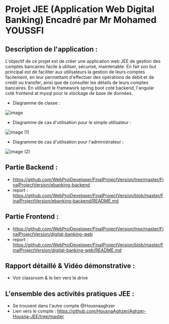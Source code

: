 # Projet JEE (Application Web Digital Banking) Encadré par Mr Mohamed YOUSSFI

## Description de l'application :
L'objectif de ce projet est de créer une application web JEE de gestion des comptes bancaires facile à utiliser, sécurisé, maintenable.
En fait son but principal est de faciliter aux utilisateurs la gestion de leurs comptes facilement, en leur permettant d'effectuer des opérations de débit et de crédit ou transfer, ainsi que de consulter les détails de leurs comptes bancaires. En utilisant le framework spring boot coté backend, l'angular coté frontend at mysql pour le stockage de base de données.

- Diagramme de classe :
  
![image](https://github.com/WebProjDeveloper/FinalProjectVersion/assets/125798807/289c9181-0679-4e01-aff2-48cf448a18d2)

- Diagramme de cas d'utilisation pour le simple utilisateur :

![image (1)](https://github.com/WebProjDeveloper/FinalProjectVersion/assets/125798807/000ac731-9043-4bc8-9745-6fba6f94ea73)

- Diagramme de cas d'utilisation pour l'administrateur :

![image (2)](https://github.com/WebProjDeveloper/FinalProjectVersion/assets/125798807/648bde57-db4e-44dd-bc41-bccdb9a3f557)


## Partie Backend : 
- https://github.com/WebProjDeveloper/FinalProjectVersion/tree/master/FinalProjectVersion/ebanking-backend
- report : https://github.com/WebProjDeveloper/FinalProjectVersion/blob/master/FinalProjectVersion/ebanking-backend/README.md

## Partie Frontend :
- https://github.com/WebProjDeveloper/FinalProjectVersion/tree/master/FinalProjectVersion/digital-banking-web
- report : https://github.com/WebProjDeveloper/FinalProjectVersion/blob/master/FinalProjectVersion/digital-banking-web/README.md

## Rapport détaillé & Vidéo démonstrative :
- Voir classroom & le lien vers le drive

## L'ensemble des activités pratiques JEE :
- Se trouvent dans l'autre compte @Housnaaghzer
- Lien vers le compte : https://github.com/HousnaAghzer/Aghzer-Housna-JEE/tree/master

